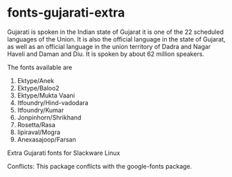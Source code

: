 # fonts-gujarati-extra

Gujarati is spoken in the Indian state of Gujarat  it is one of the 22 scheduled languages of the Union.
It is also the official language in the state of Gujarat, as well as an official language in the union
territory of Dadra and Nagar Haveli and Daman and Diu. It is spoken by about 62 million speakers.

The fonts available are

1.  Ektype/Anek
2.  Ektype/Baloo2
3.  Ektype/Mukta Vaani
4.  Itfoundry/Hind-vadodara
5.  Itfoundry/Kumar
6.  Jonpinhorn/Shrikhand
7.  Rosetta/Rasa
8.  lipiraval/Mogra
9.  Anexasajoop/Farsan

Extra Gujarati fonts for Slackware Linux

Conflicts:
This package conflicts with the google-fonts package.
